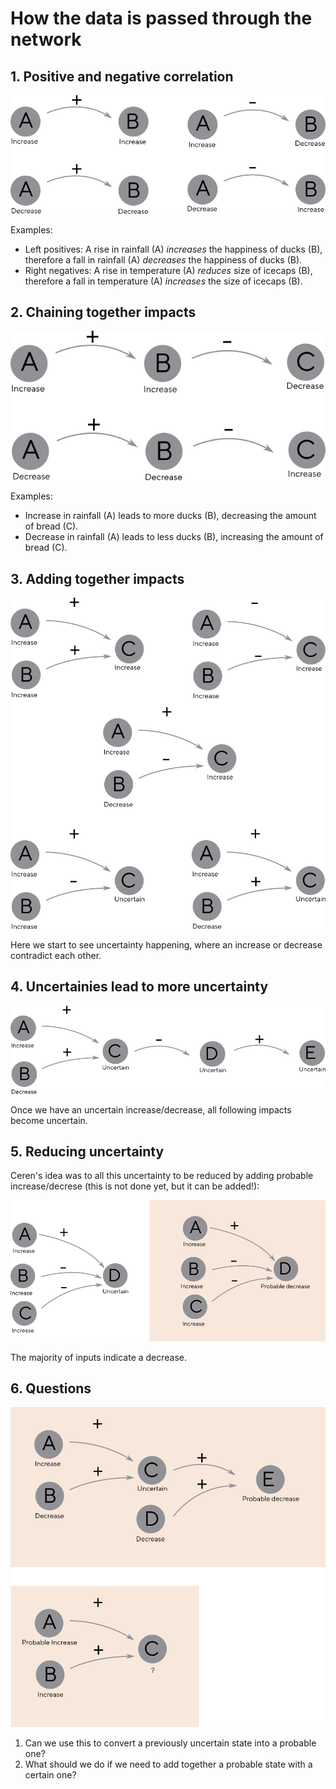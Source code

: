 # How the data is passed through the network

## 1. Positive and negative correlation

![](images/single.png)

Examples:

* Left positives: A rise in rainfall (A) *increases* the happiness of ducks (B), therefore a fall in rainfall (A) *decreases* the happiness of ducks (B).
* Right negatives: A rise in temperature (A) *reduces* size of icecaps (B), therefore a fall in temperature (A) *increases* the size of icecaps (B).

## 2. Chaining together impacts

![](images/double.png)

Examples:

* Increase in rainfall (A) leads to more ducks (B), decreasing the amount of bread (C).
* Decrease in rainfall (A) leads to less ducks (B), increasing the amount of bread (C).

## 3. Adding together impacts

![](images/adding.png)

Here we start to see uncertainty happening, where an increase or decrease contradict each other.

## 4. Uncertainies lead to more uncertainty

![](images/uncertain-more.png)

Once we have an uncertain increase/decrease, all following impacts become uncertain.

## 5. Reducing uncertainty

Ceren's idea was to all this uncertainty to be reduced by adding probable increase/decrese (this is not done yet, but it can be added!):
    
![](images/probable.png)

The majority of inputs indicate a decrease.

## 6. Questions

![](images/probable2.png)

1. Can we use this to convert a previously uncertain state into a probable one?
2. What should we do if we need to add together a probable state with a certain one?
